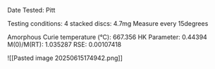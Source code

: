 Date Tested:  Pitt

Testing conditions:
4 stacked discs: 4.7mg
Measure every 15degrees

Amorphous Curie temperature (°C): 667.356
HK Parameter:  0.44394
M(0)/M(RT): 1.035287
RSE: 0.00107418
<!-- PUBLISH STOP -->
![[Pasted image 20250615174942.png]]